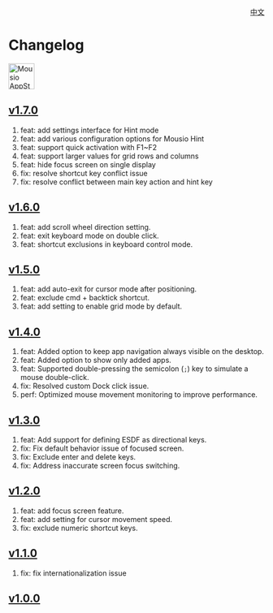 <p align="right">
  <a href="./CHANGELOG.zh.md">中文</a>
</p>
<!--rehype:style=float: right; bottom: -36px; position: relative;-->

Changelog
===

<a target="_blank" href="https://apps.apple.com/app/mousio/6746747327" title="Mousio for macOS">
<img alt="Mousio AppStore" src="https://jaywcjlove.github.io/sb/download/macos.svg" height="51">
</a>

## [v1.7.0](https://github.com/jaywcjlove/mousio/releases/tag/v1.7.0)

1. feat: add settings interface for Hint mode
2. feat: add various configuration options for Mousio Hint
3. feat: support quick activation with F1~F2
4. feat: support larger values for grid rows and columns
5. feat: hide focus screen on single display
6. fix: resolve shortcut key conflict issue
7. fix: resolve conflict between main key action and hint key

## [v1.6.0](https://github.com/jaywcjlove/mousio/releases/tag/v1.6.0)

1. feat: add scroll wheel direction setting.
2. feat: exit keyboard mode on double click.
3. feat: shortcut exclusions in keyboard control mode.

## [v1.5.0](https://github.com/jaywcjlove/mousio/releases/tag/v1.5.0)

1. feat: add auto-exit for cursor mode after positioning.
2. feat: exclude cmd + backtick shortcut.
3. feat: add setting to enable grid mode by default.

## [v1.4.0](https://github.com/jaywcjlove/mousio/releases/tag/v1.4.0)

1. feat: Added option to keep app navigation always visible on the desktop.
2. feat: Added option to show only added apps.
3. feat: Supported double-pressing the semicolon (`;`) key to simulate a mouse double-click.
4. fix: Resolved custom Dock click issue.
5. perf: Optimized mouse movement monitoring to improve performance.

## [v1.3.0](https://github.com/jaywcjlove/mousio/releases/tag/v1.3.0)

1. feat: Add support for defining ESDF as directional keys.
2. fix: Fix default behavior issue of focused screen.
3. fix: Exclude enter and delete keys.
4. fix: Address inaccurate screen focus switching.

## [v1.2.0](https://github.com/jaywcjlove/mousio/releases/tag/v1.2.0)

1. feat: add focus screen feature. 
2. feat: add setting for cursor movement speed.
3. fix: exclude numeric shortcut keys.

## [v1.1.0](https://github.com/jaywcjlove/mousio/releases/tag/v1.1.0)

1. fix: fix internationalization issue

## [v1.0.0](https://github.com/jaywcjlove/mousio/releases/tag/v1.0.0)
